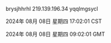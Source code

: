 brysjhhrhl 219.139.196.34 yqqlmgsycl

2024年 08月 08日 星期四 17:02:01 CST

2024年 08月 08日 星期四 09:02:01 GMT
